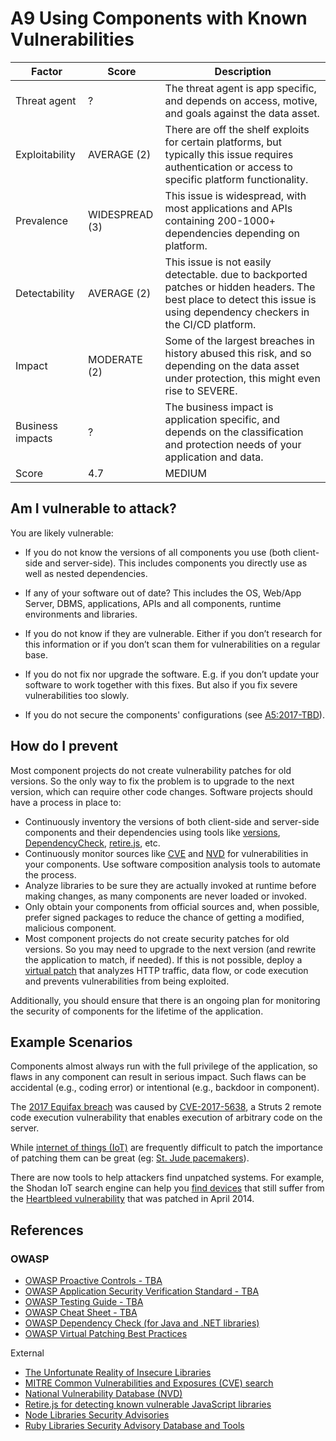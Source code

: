 # A9 Using Components with Known Vulnerabilities

| Factor | Score | Description |
| -- | -- | -- |
| Threat agent | ? | The threat agent is app specific, and depends on access, motive, and goals against the data asset. |
| Exploitability | AVERAGE (2) | There are off the shelf exploits for certain platforms, but typically this issue requires authentication or access to specific platform functionality. |
| Prevalence | WIDESPREAD (3) | This issue is widespread, with most applications and APIs containing 200-1000+ dependencies depending on platform. |
| Detectability | AVERAGE (2) | This issue is not easily detectable. due to backported patches or hidden headers. The best place to detect this issue is using dependency checkers in the CI/CD platform. |
| Impact | MODERATE (2) | Some of the largest breaches in history abused this risk, and so depending on the data asset under protection, this might even rise to SEVERE. |
| Business impacts | ? | The business impact is application specific, and depends on the classification and protection needs of your application and data. |
| Score | 4.7 | MEDIUM |

## Am I vulnerable to attack?

You are likely vulnerable:

* If you do not know the versions of all components you use (both client-side and server-side). This includes components you directly use as well as nested dependencies.

* If any of your software out of date? This includes the OS, Web/App Server, DBMS, applications, APIs and all components, runtime environments and libraries.
* If you do not know if they are vulnerable. Either if you don’t research for this information or if you don’t scan them for vulnerabilities on a regular base.
* If you do not fix nor upgrade the software. E.g. if you don’t update your software to work together with this fixes. But also if you fix severe vulnerabilities too slowly.
* If you do not secure the components' configurations (see [A5:2017-TBD]()).

## How do I prevent

Most component projects do not create vulnerability patches for old versions. So the only way to fix the problem is to upgrade to the next version, which can require other code changes. Software projects should have a process in place to:
* Continuously inventory the versions of both client-side and server-side components and their dependencies using tools like [versions](http://www.mojohaus.org/versions-maven-plugin/), [DependencyCheck](https://www.owasp.org/index.php/OWASP_Dependency_Check), [retire.js](https://github.com/retirejs/retire.js/), etc.
* Continuously monitor sources like [CVE](https://cve.mitre.org/) and [NVD](https://nvd.nist.gov/) for vulnerabilities in your components. Use software composition analysis tools to automate the process.
* Analyze libraries to be sure they are actually invoked at runtime before making changes, as many components are never loaded or invoked.
* Only obtain your components from official sources and, when possible, prefer signed packages to reduce the chance of getting a modified, malicious component.
* Most component projects do not create security patches for old versions. So you may need to upgrade to the next version (and rewrite the application to match, if needed). If this is not possible, deploy a [virtual patch](https://www.owasp.org/index.php/Virtual_Patching_Best_Practices#What_is_a_Virtual_Patch.3F) that analyzes HTTP traffic, data flow, or code execution and prevents vulnerabilities from being exploited.

Additionally, you should ensure that there is an ongoing plan for monitoring the security of components for the lifetime of the application.


## Example Scenarios

Components almost always run with the full privilege of the application, so flaws in any component can result in serious impact. Such flaws can be accidental (e.g., coding error) or intentional (e.g., backdoor in component). 

The [2017 Equifax breach](https://arstechnica.com/information-technology/2017/09/massive-equifax-breach-caused-by-failure-to-patch-two-month-old-bug/) was caused by [CVE-2017-5638](http://cve.mitre.org/cgi-bin/cvename.cgi?name=CVE-2017-5638), a Struts 2 remote code execution vulnerability that enables execution of arbitrary code on the server.

While [internet of things (IoT)](https://en.wikipedia.org/wiki/Internet_of_things) are frequently difficult to patch the importance of patching them can be great (eg: [St. Jude pacemakers](http://www.zdnet.com/article/fda-forces-st-jude-pacemaker-recall-to-patch-security-vulnerabilities/)).

There are now tools to help attackers find unpatched systems. For example, the Shodan IoT search engine can help you [find devices](https://www.shodan.io/report/89bnfUyJ) that still suffer from the [Heartbleed vulnerability](https://en.wikipedia.org/wiki/Heartbleed) that was patched in April 2014.
## References

### OWASP

* [OWASP Proactive Controls - TBA]()
* [OWASP Application Security Verification Standard - TBA]()
* [OWASP Testing Guide - TBA]()
* [OWASP Cheat Sheet - TBA]()
* [OWASP Dependency Check (for Java and .NET libraries)](https://www.owasp.org/index.php/OWASP_Dependency_Check)
* [OWASP Virtual Patching Best Practices](https://www.owasp.org/index.php/Virtual_Patching_Best_Practices)

External
* [The Unfortunate Reality of Insecure Libraries](http://www.aspectsecurity.com/research-presentations/the-unfortunate-reality-of-insecure-libraries)
* [MITRE Common Vulnerabilities and Exposures (CVE) search](https://www.cvedetails.com/version-search.php)
* [National Vulnerability Database (NVD)](https://nvd.nist.gov/)
* [Retire.js for detecting known vulnerable JavaScript libraries](https://github.com/retirejs/retire.js/)
* [Node Libraries Security Advisories](https://nodesecurity.io/advisories)
* [Ruby Libraries Security Advisory Database and Tools](https://rubysec.com/)
